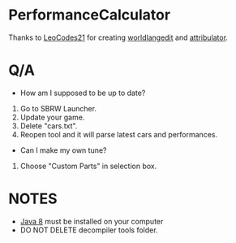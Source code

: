 # PerformanceCalculator
Thanks to [LeoCodes21](https://github.com/LeoCodes21) for creating [worldlangedit](https://github.com/WorldUnitedNFS/worldlangedit) and [attribulator](https://github.com/NFSTools/Attribulator).

# Q/A
* How am I supposed to be up to date?
1. Go to SBRW Launcher. 
2. Update your game.
3. Delete "cars.txt". 
4. Reopen tool and it will parse latest cars and performances.

* Can I make my own tune?
1. Choose "Custom Parts" in selection box.

# NOTES
* [Java 8](https://www.java.com/en/download) must be installed on your computer
* DO NOT DELETE decompiler tools folder.
